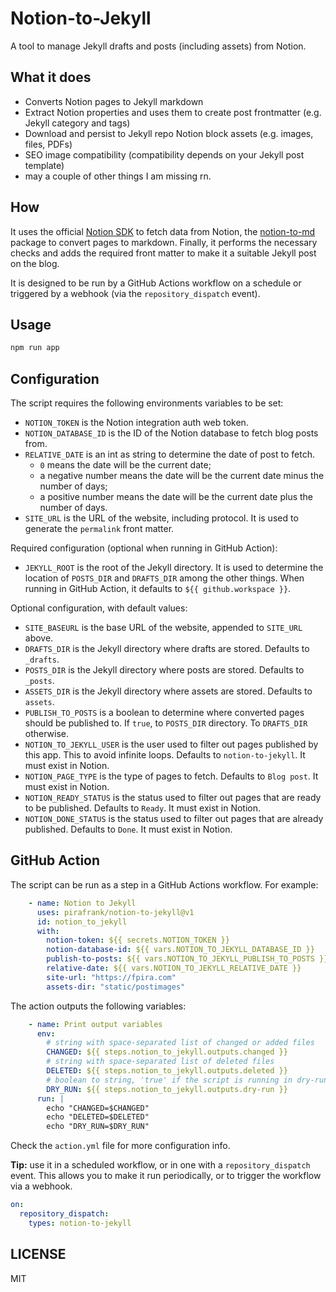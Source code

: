 # Notion-to-Jekyll

A tool to manage Jekyll drafts and posts (including assets) from Notion.

## What it does

- Converts Notion pages to Jekyll markdown
- Extract Notion properties and uses them to create post frontmatter (e.g. Jekyll category and tags)
- Download and persist to Jekyll repo Notion block assets (e.g. images, files, PDFs)
- SEO image compatibility (compatibility depends on your Jekyll post template)
- may a couple of other things I am missing rn.

## How

It uses the official [Notion SDK](https://www.npmjs.com/package/@notionhq/client) to fetch data from Notion, the [notion-to-md](https://github.com/souvikinator/notion-to-md) package to convert pages to markdown. Finally, it performs the necessary checks and adds the required front matter to make it a suitable Jekyll post on the blog.

It is designed to be run by a GitHub Actions workflow on a schedule or triggered by a webhook (via the `repository_dispatch` event).

## Usage

```sh
npm run app
```

## Configuration

The script requires the following environments variables to be set:

- `NOTION_TOKEN` is the Notion integration auth web token.
- `NOTION_DATABASE_ID` is the ID of the Notion database to fetch blog posts from.
- `RELATIVE_DATE` is an int as string to determine the date of post to fetch.
  - `0` means the date will be the current date;
  - a negative number means the date will be the current date minus the number of days;
  - a positive number means the date will be the current date plus the number of days.
- `SITE_URL` is the URL of the website, including protocol. It is used to generate the `permalink` front matter.

Required configuration (optional when running in GitHub Action):

- `JEKYLL_ROOT` is the root of the Jekyll directory. It is used to determine the location of `POSTS_DIR` and `DRAFTS_DIR` among the other things. When running in GitHub Action, it defaults to `${{ github.workspace }}`.

Optional configuration, with default values:

- `SITE_BASEURL` is the base URL of the website, appended to `SITE_URL` above.
- `DRAFTS_DIR` is the Jekyll directory where drafts are stored. Defaults to `_drafts`.
- `POSTS_DIR` is the Jekyll directory where posts are stored. Defaults to `_posts`.
- `ASSETS_DIR` is the Jekyll directory where assets are stored. Defaults to `assets`.
- `PUBLISH_TO_POSTS` is a boolean to determine where converted pages should be published to. If `true`, to `POSTS_DIR` directory. To `DRAFTS_DIR` otherwise.
- `NOTION_TO_JEKYLL_USER` is the user used to filter out pages published by this app. This to avoid infinite loops. Defaults to `notion-to-jekyll`. It must exist in Notion.
- `NOTION_PAGE_TYPE` is the type of pages to fetch. Defaults to `Blog post`. It must exist in Notion.
- `NOTION_READY_STATUS` is the status used to filter out pages that are ready to be published. Defaults to `Ready`. It must exist in Notion.
- `NOTION_DONE_STATUS` is the status used to filter out pages that are already published. Defaults to `Done`. It must exist in Notion.

## GitHub Action

The script can be run as a step in a GitHub Actions workflow. For example:

```yaml
    - name: Notion to Jekyll
      uses: pirafrank/notion-to-jekyll@v1
      id: notion_to_jekyll
      with:
        notion-token: ${{ secrets.NOTION_TOKEN }}
        notion-database-id: ${{ vars.NOTION_TO_JEKYLL_DATABASE_ID }}
        publish-to-posts: ${{ vars.NOTION_TO_JEKYLL_PUBLISH_TO_POSTS }}
        relative-date: ${{ vars.NOTION_TO_JEKYLL_RELATIVE_DATE }}
        site-url: "https://fpira.com"
        assets-dir: "static/postimages"
```

The action outputs the following variables:

```yaml
    - name: Print output variables
      env:
        # string with space-separated list of changed or added files
        CHANGED: ${{ steps.notion_to_jekyll.outputs.changed }}
        # string with space-separated list of deleted files
        DELETED: ${{ steps.notion_to_jekyll.outputs.deleted }}
        # boolean to string, 'true' if the script is running in dry-run mode
        DRY_RUN: ${{ steps.notion_to_jekyll.outputs.dry-run }}
      run: |
        echo "CHANGED=$CHANGED"
        echo "DELETED=$DELETED"
        echo "DRY_RUN=$DRY_RUN"
```

Check the `action.yml` file for more configuration info.

**Tip:** use it in a scheduled workflow, or in one with a `repository_dispatch` event. This allows you to make it run periodically, or to trigger the workflow via a webhook.

```yaml
on:
  repository_dispatch:
    types: notion-to-jekyll
```

## LICENSE

MIT
